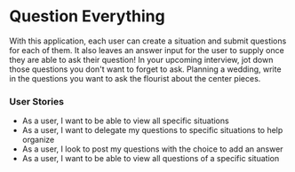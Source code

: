 # Question Everything

With this application, each user can create a situation and submit questions for each of them. It also leaves an answer input for the user to supply once they are able to ask their question!
In your upcoming interview, jot down those questions you don't want to forget to ask.
Planning a wedding, write in the questions you want to ask the flourist about the center pieces.

### User Stories
- As a user, I want to be able to view all specific situations
- As a user, I want to delegate my questions to specific situations to help organize
- As a user, I look to post my questions with the choice to add an answer
- As a user, I want to be able to view all questions of a specific situation
